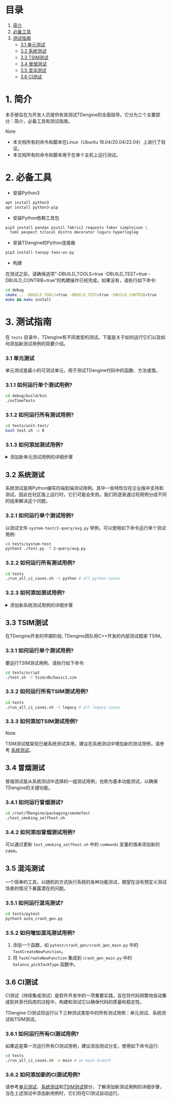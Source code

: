 # 目录

1. [简介](#1-简介)
2. [必备工具](#2-必备工具)
3. [测试指南](#3-测试指南)
    - [3.1 单元测试](#31-单元测试)
    - [3.2 系统测试](#32-系统测试)
    - [3.3 TSIM测试](#33-tsim测试)
    - [3.4 冒烟测试](#34-冒烟测试)
    - [3.5 混沌测试](#35-混沌测试)
    - [3.6 CI测试](#36-ci测试)

# 1. 简介

本手册旨在为开发人员提供有效测试TDengine的全面指导。它分为三个主要部分：简介，必备工具和测试指南。

> [!NOTE]
> - 本文档所有的命令和脚本在Linux（Ubuntu 18.04/20.04/22.04）上进行了验证。
> - 本文档所有的命令和脚本用于在单个主机上运行测试。

# 2. 必备工具

- 安装Python3

```bash
apt install python3
apt install python3-pip
```

- 安装Python依赖工具包

```bash
pip3 install pandas psutil fabric2 requests faker simplejson \
  toml pexpect tzlocal distro decorator loguru hyperloglog
```

- 安装TDengine的Python连接器

```bash
pip3 install taospy taos-ws-py
```

- 构建

在测试之前，请确保选项“-DBUILD_TOOLS=true -DBUILD_TEST=true -DBUILD_CONTRIB=true”的构建操作已经完成，如果没有，请执行如下命令:

```bash
cd debug
cmake .. -DBUILD_TOOLS=true -DBUILD_TEST=true -DBUILD_CONTRIB=true
make && make install
```

# 3. 测试指南

在 `tests` 目录中，TDengine有不同类型的测试。下面是关于如何运行它们以及如何添加新测试用例的简要介绍。

### 3.1 单元测试

单元测试是最小的可测试单元，用于测试TDengine代码中的函数、方法或类。

### 3.1.1 如何运行单个测试用例?

```bash
cd debug/build/bin
./osTimeTests
```

### 3.1.2 如何运行所有测试用例?

```bash
cd tests/unit-test/
bash test.sh -e 0
```

### 3.1.3 如何添加测试用例? 

<details>

<summary>添加新单元测试用例的详细步骤</summary>

Google测试框架用于对特定功能模块进行单元测试，请参考以下步骤添加新的测试用例:

##### a. 创建测试用例文件并开发测试脚本

在目标功能模块对应的测试目录下，创建CPP格式的测试文件，编写相应的测试用例。

##### b. 更新构建配置

修改此目录中的CMakeLists.txt文件, 以确保新的测试文件被包含在编译过程中。配置示例可参考 `source/os/test/CMakeLists.txt`

##### c. 编译测试代码

在项目的根目录下，创建一个编译目录 (例如 debug), 切换到该目录并运行cmake命令 (如 `cmake .. -DBUILD_TEST=1` ) 生成编译文件，
然后运行make命令（如 make）来完成测试代码的编译。

##### d. 执行测试

在编译目录中找到可执行文件并运行它 (如：`TDengine/debug/build/bin/`)。

##### e. 集成用例到CI测试

使用add_test命令将新编译的测试用例添加到CI测试集合中，确保新添加的测试用例可以在每次构建运行。

</details>

## 3.2 系统测试

系统测试是用Python编写的端到端测试用例。其中一些特性仅在企业版中支持和测试，因此在社区版上运行时，它们可能会失败。我们将逐渐通过将用例分成不同的组来解决这个问题。

### 3.2.1 如何运行单个测试用例?

以测试文件 `system-test/2-query/avg.py` 举例，可以使用如下命令运行单个测试用例:

```bash
cd tests/system-test
python3 ./test.py -f 2-query/avg.py
```

### 3.2.2 如何运行所有测试用例?

```bash
cd tests
./run_all_ci_cases.sh -t python # all python cases
```

### 3.2.3 如何添加测试用例?

<details>

<summary>添加新系统测试用例的详细步骤</summary>

Python测试框架由TDengine团队开发, test.py是测试用例执行和监控的入口程序，使用 `python3 ./test.py -h` 查看更多功能。

请参考下面的步骤来添加一个新的测试用例:

##### a. 创建一个测试用例文件并开发测试用例

在目录 `tests/system-test` 下的某个功能目录创建一个测试用例文件, 并参考用例模板 `tests/system-test/0-others/test_case_template.py` 来添加一个新的测试用例。

##### b. 执行测试用例

使用如下命令执行测试用例, 并确保用例执行成功。

``` bash
cd tests/system-test && python3 ./test.py -f 0-others/test_case_template.py 
```

##### c. 集成用例到CI测试

编辑 `tests/parallel_test/cases.task`, 以指定的格式添加测试用例路径。文件的第三列表示是否使用 Address Sanitizer 模式进行测试。

```bash
#caseID,rerunTimes,Run with Sanitizer,casePath,caseCommand
,,n,system-test, python3 ./test.py  -f 0-others/test_case_template.py 
```

</details>

## 3.3 TSIM测试

在TDengine开发的早期阶段, TDengine团队用C++开发的内部测试框架 TSIM。

### 3.3.1 如何运行单个测试用例?

要运行TSIM测试用例，请执行如下命令:

```bash
cd tests/script
./test.sh -f tsim/db/basic1.sim
```

### 3.3.2 如何运行所有TSIM测试用例?

```bash
cd tests
./run_all_ci_cases.sh -t legacy # all legacy cases
```

### 3.3.3 如何添加TSIM测试用例?

> [!NOTE] 
> TSIM测试框架现已被系统测试弃用，建议在系统测试中增加新的测试用例，请参考 [系统测试](#32-系统测试)。 

## 3.4 冒烟测试

冒烟测试是从系统测试中选择的一组测试用例，也称为基本功能测试，以确保TDengine的关键功能。

### 3.4.1 如何运行冒烟测试?

```bash
cd /root/TDengine/packaging/smokeTest
./test_smoking_selfhost.sh
```

### 3.4.2 如何添加冒烟测试用例?

可以通过更新 `test_smoking_selfhost.sh` 中的 `commands` 变量的值来添加新的case。

## 3.5 混沌测试

一个简单的工具，以随机的方式执行系统的各种功能测试，期望在没有预定义测试场景的情况下暴露潜在的问题。

### 3.5.1 如何运行混沌测试?

```bash
cd tests/pytest
python3 auto_crash_gen.py
```

### 3.5.2 如何增加混沌测试用例?

1. 添加一个函数，如 `pytest/crash_gen/crash_gen_main.py` 中的 `TaskCreateNewFunction`。
2. 将 `TaskCreateNewFunction` 集成到 `crash_gen_main.py` 中的 `balance_pickTaskType` 函数中。

## 3.6 CI测试

CI测试（持续集成测试）是软件开发中的一项重要实践，旨在将代码频繁地自动集成到共享代码库的过程中，构建和测试它以确保代码的质量和稳定性。

TDengine CI测试将运行以下三种测试类型中的所有测试用例：单元测试、系统测试和TSIM测试。

### 3.6.1 如何运行所有CI测试用例?

如果这是第一次运行所有CI测试用例，建议添加测试分支，使用如下命令运行:

```bash
cd tests
./run_all_ci_cases.sh -b main # on main branch
```

### 3.6.2 如何添加新的CI测试用例?

请参考[单元测试](#31-单元测试)、[系统测试](#32-系统测试)和[TSIM测试](#33-tsim测试)部分，了解添加新测试用例的详细步骤，当在上述测试中添加新用例时，它们将在CI测试自动运行。
